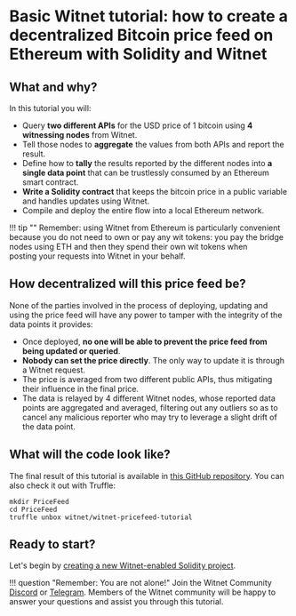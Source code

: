 # Basic Witnet tutorial: how to create a decentralized Bitcoin price feed on Ethereum with Solidity and Witnet

## What and why?

In this tutorial you will:

- Query **two different APIs** for the USD price of 1 bitcoin using **4
  witnessing nodes** from Witnet.
- Tell those nodes to **aggregate** the values from both APIs and report
  the result.
- Define how to **tally** the results reported by the different nodes
  into **a single data point** that can be trustlessly consumed by an
  Ethereum smart contract.
- **Write a Solidity contract** that keeps the bitcoin price in a public
  variable and handles updates using Witnet.
- Compile and deploy the entire flow into a local Ethereum network.

!!! tip ""
    Remember: using Witnet from Ethereum is particularly convenient because
    you do not need to own or pay any wit tokens: you pay the bridge
    nodes using ETH and then they spend their own wit tokens when  
    posting your requests into Witnet in your behalf. 

## How decentralized will this price feed be?

None of the parties involved in the process of deploying, updating and
using the price feed will have any power to tamper with the integrity of
the data points it provides:

- Once deployed, **no one will be able to prevent the price feed from
  being updated or queried**.
- **Nobody can set the price directly**. The only way to update it is
  through a Witnet request.
- The price is averaged from two different public APIs, thus mitigating
  their influence in the final price.
- The data is relayed by 4 different Witnet nodes, whose reported data
  points are aggregated and averaged, filtering out any outliers so as
  to cancel any malicious reporter who may try to leverage a slight
  drift of the data point.

## What will the code look like?

The final result of this tutorial is available in
[this GitHub repository][pricefeed]. You can also check it out with
Truffle:

```console
mkdir PriceFeed
cd PriceFeed
truffle unbox witnet/witnet-pricefeed-tutorial
```

## Ready to start? 

Let's begin by [creating a new Witnet-enabled Solidity
project][create-project].

!!! question "Remember: You are not alone!"
    Join the Witnet Community [Discord] or [Telegram].
    Members of the Witnet community will be happy to answer your
    questions and assist you through this
    tutorial.

[Discord]: https://discord.gg/X4uurfP
[Telegram]: https://t.me/witnetio
[pricefeed]: https://github.com/stampery-labs/witnet-pricefeed-example
[create-project]: /tutorials/bitcoin-price-feed/create-project
